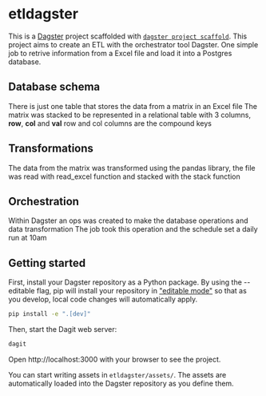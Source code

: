 # etldagster

This is a [Dagster](https://dagster.io/) project scaffolded with [`dagster project scaffold`](https://docs.dagster.io/getting-started/create-new-project).
This project aims to create an ETL with the orchestrator tool Dagster. One simple job to retrive information from a Excel file and load it into a Postgres database.

## Database schema

There is just one table that stores the data from a matrix in an Excel file
The matrix was stacked to be represented in a relational table with 3 columns, **row**, **col** and **val**
row and col columns are the compound keys

## Transformations

The data from the matrix was transformed using the pandas library, the file was read with read_excel function and stacked with the stack function

## Orchestration

Within Dagster an ops was created to make the database operations and data transformation
The job took this operation and the schedule set a daily run at 10am

## Getting started

First, install your Dagster repository as a Python package. By using the --editable flag, pip will install your repository in ["editable mode"](https://pip.pypa.io/en/latest/topics/local-project-installs/#editable-installs) so that as you develop, local code changes will automatically apply.

```bash
pip install -e ".[dev]"
```

Then, start the Dagit web server:

```bash
dagit
```

Open http://localhost:3000 with your browser to see the project.

You can start writing assets in `etldagster/assets/`. The assets are automatically loaded into the Dagster repository as you define them.

